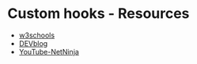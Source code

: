# Custom hooks - Resources

- [w3schools](https://www.w3schools.com/react/react_customhooks.asp)
- [DEVblog](https://dev.to/techcheck/custom-react-hook-usefetch-eid)
- [YouTube-NetNinja](https://www.youtube.com/watch?v=Jl4q2cccwf0&ab_channel=TheNetNinja)